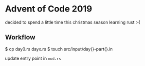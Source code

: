 # Advent of Code 2019
decided to spend a little time this christmas season learning rust :-)

## Workflow

$ cp day0.rs dayx.rs
$ touch src/input/day{}-part{}.in

update entry point in `mod.rs`